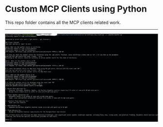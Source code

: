 # Custom MCP Clients using Python

This repo folder contains all the MCP clients related work.

---

![Client Testing Results](./client_testing.png)

